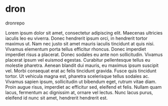 # dron
dronrepo

Lorem ipsum dolor sit amet, consectetur adipiscing elit. Maecenas ultricies iaculis leo eu viverra. Donec hendrerit ipsum orci, in hendrerit tortor maximus ut. Nam nec justo sit amet mauris iaculis tincidunt at quis nisi. Vivamus elementum porta tellus efficitur rhoncus. Donec imperdiet imperdiet risus a placerat. Donec sodales eu ante non sollicitudin. Vivamus placerat ipsum vel euismod egestas. Curabitur pellentesque tellus eu molestie pharetra. Aenean blandit dui mauris, eu maximus ipsum suscipit vel. Morbi consequat erat ac felis tincidunt gravida. Fusce quis tincidunt tortor. Ut vehicula magna est, pharetra scelerisque tellus sodales ac. Vivamus sapien ipsum, sollicitudin ut bibendum eget, rutrum vitae diam. Proin augue risus, imperdiet ac efficitur sed, eleifend et felis. Nullam quam lacus, fermentum ac dignissim at, ornare vel lectus. Nunc lacus purus, eleifend id nunc sit amet, hendrerit hendrerit est.
